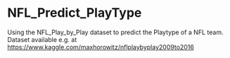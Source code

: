 # NFL_Predict_PlayType
Using the NFL_Play_by_Play dataset to predict the Playtype of a NFL team.
Dataset available e.g. at https://www.kaggle.com/maxhorowitz/nflplaybyplay2009to2016
